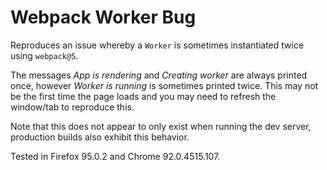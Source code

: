 # Webpack Worker Bug

Reproduces an issue whereby a `Worker` is sometimes instantiated twice using `webpack@5`.

The messages *App is rendering* and *Creating worker* are always printed once, however *Worker is running* is sometimes printed twice. This may not be the first time the page loads and you may need to refresh the window/tab to reproduce this.

Note that this does not appear to only exist when running the dev server, production builds also exhibit this behavior.

Tested in Firefox 95.0.2 and Chrome 92.0.4515.107.
